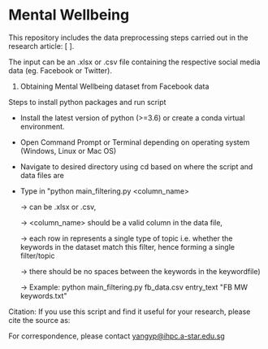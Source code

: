 # Mental Wellbeing

This repository includes the data preprocessing steps carried out in the research article: [ ].

The input can be an .xlsx or .csv file containing the respective social media data (eg. Facebook or Twitter). 

1) Obtaining Mental Wellbeing dataset from Facebook data

Steps to install python packages and run script

- Install the latest version of python (>=3.6) or create a conda virtual environment.

- Open Command Prompt or Terminal depending on operating system (Windows, Linux or Mac OS)

- Navigate to desired directory using cd based on where the script and data files are

- Type in "python main_filtering.py <datafile> <column_name> <keywordfile> 
	
	-> <datafile> can be .xlsx or .csv, 
	
	-> <column_name> should be a valid column in the data file,
	
	-> each row in <keywordfile> represents a single type of topic i.e. whether the keywords in the dataset match this filter, hence forming a single filter/topic
	
	-> there should be no spaces between the keywords in the keywordfile)

	-> Example: python main_filtering.py fb_data.csv entry_text "FB MW keywords.txt"



Citation:
If you use this script and find it useful for your research, please cite the source as: 

For correspondence, please contact yangyp@ihpc.a-star.edu.sg
